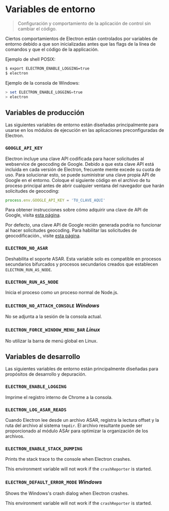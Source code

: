 # Variables de entorno

> Configuración y comportamiento de la aplicación de control sin cambiar el código.

Ciertos comportamientos de Electron están controlados por variables de entorno debido a que son inicializadas antes que las flags de la línea de comandos y que el código de la applicación.

Ejemplo de shell POSIX:

```bash
$ export ELECTRON_ENABLE_LOGGING=true
$ electron
```

Ejemplo de la consola de Windows:

```powershell
> set ELECTRON_ENABLE_LOGGING=true
> electron
```

## Variables de producción

Las siguientes variables de entorno están diseñadas principalmente para usarse en los módulos de ejecución en las aplicaciones preconfiguradas de Electron.

### `GOOGLE_API_KEY`

Electron incluye una clave API codificada para hacer solicitudes al webservice de geocoding de Google. Debido a que esta clave API está incluida en cada versión de Electron, frecuente mente excede su cuota de uso. Para solucionar esto, se puede suministrar una clave propia API de Google en el entorno. Coloque el siguiente código en el archivo de tu proceso principal antes de abrir cualquier ventana del navegador que harán solicitudes de geocoding:

```javascript
process.env.GOOGLE_API_KEY = 'TU_CLAVE_AQUI'
```

Para obtener instrucciones sobre cómo adquirir una clave de API de Google, visita [esta página](https://www.chromium.org/developers/how-tos/api-keys).

Por defecto, una clave API de Google recién generada podría no funcionar al hacer solicitudes geocoding. Para habilitar las solicitudes de geocodificación., visite [esta página](https://console.developers.google.com/apis/api/geolocation/overview).

### `ELECTRON_NO_ASAR`

Deshabilita el soporte ASAR. Esta variable solo es compatible en procesos secundarios bifurcados y procesos secundarios creados que establecen `ELECTRON_RUN_AS_NODE`.

### `ELECTRON_RUN_AS_NODE`

Inicia el proceso como un proceso normal de Node.js.

### `ELECTRON_NO_ATTACH_CONSOLE` *Windows*

No se adjunta a la sesión de la consola actual.

### `ELECTRON_FORCE_WINDOW_MENU_BAR` *Linux*

No utilizar la barra de menú global en Linux.

## Variables de desarrollo

Las siguientes variables de entorno están principalmente diseñadas para propósitos de desarrollo y depuración.

### `ELECTRON_ENABLE_LOGGING`

Imprime el registro interno de Chrome a la consola.

### `ELECTRON_LOG_ASAR_READS`

Cuando Electron lee desde un archivo ASAR, registra la lectura offset y la ruta del archivo al sistema `tmpdir`. El archivo resultante puede ser proporcionado al módulo ASAr para optimizar la organización de los archivos.

### `ELECTRON_ENABLE_STACK_DUMPING`

Prints the stack trace to the console when Electron crashes.

This environment variable will not work if the `crashReporter` is started.

### `ELECTRON_DEFAULT_ERROR_MODE` *Windows*

Shows the Windows's crash dialog when Electron crashes.

This environment variable will not work if the `crashReporter` is started.